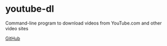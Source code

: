 # youtube-dl

Command-line program to download videos from YouTube.com and other video sites

[GitHub](https://github.com/ytdl-org/youtube-dl)
